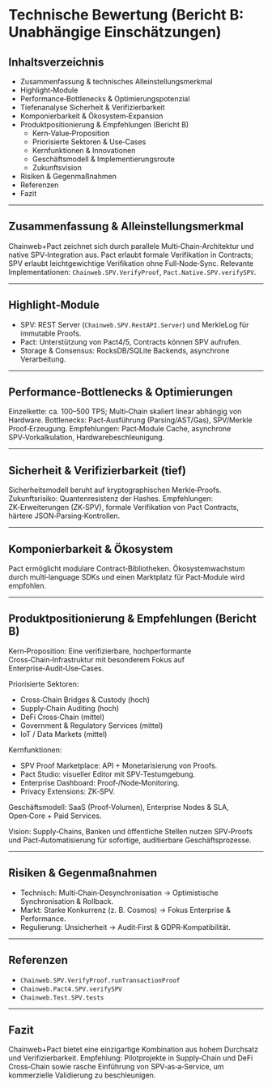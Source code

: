 # Technische Bewertung (Bericht B: Unabhängige Einschätzungen)

## Inhaltsverzeichnis
- Zusammenfassung & technisches Alleinstellungsmerkmal
- Highlight‑Module
- Performance‑Bottlenecks & Optimierungspotenzial
- Tiefenanalyse Sicherheit & Verifizierbarkeit
- Komponierbarkeit & Ökosystem‑Expansion
- Produktpositionierung & Empfehlungen (Bericht B)
  - Kern‑Value‑Proposition
  - Priorisierte Sektoren & Use‑Cases
  - Kernfunktionen & Innovationen
  - Geschäftsmodell & Implementierungsroute
  - Zukunftsvision
- Risiken & Gegenmaßnahmen
- Referenzen
- Fazit

---

## Zusammenfassung & Alleinstellungsmerkmal

Chainweb+Pact zeichnet sich durch parallele Multi‑Chain‑Architektur und native SPV‑Integration aus. Pact erlaubt formale Verifikation in Contracts; SPV erlaubt leichtgewichtige Verifikation ohne Full‑Node‑Sync. Relevante Implementationen: `Chainweb.SPV.VerifyProof`, `Pact.Native.SPV.verifySPV`.

---

## Highlight‑Module

- SPV: REST Server (`Chainweb.SPV.RestAPI.Server`) und MerkleLog für immutable Proofs.  
- Pact: Unterstützung von Pact4/5, Contracts können SPV aufrufen.  
- Storage & Consensus: RocksDB/SQLite Backends, asynchrone Verarbeitung.

---

## Performance‑Bottlenecks & Optimierungen

Einzelkette: ca. 100–500 TPS; Multi‑Chain skaliert linear abhängig von Hardware. Bottlenecks: Pact‑Ausführung (Parsing/AST/Gas), SPV/Merkle Proof‑Erzeugung. Empfehlungen: Pact‑Module Cache, asynchrone SPV‑Vorkalkulation, Hardwarebeschleunigung.

---

## Sicherheit & Verifizierbarkeit (tief)

Sicherheitsmodell beruht auf kryptographischen Merkle‑Proofs. Zukunftsrisiko: Quantenresistenz der Hashes. Empfehlungen: ZK‑Erweiterungen (ZK‑SPV), formale Verifikation von Pact Contracts, härtere JSON‑Parsing‑Kontrollen.

---

## Komponierbarkeit & Ökosystem

Pact ermöglicht modulare Contract‑Bibliotheken. Ökosystemwachstum durch multi‑language SDKs und einen Marktplatz für Pact‑Module wird empfohlen.

---

## Produktpositionierung & Empfehlungen (Bericht B)

Kern‑Proposition: Eine verifizierbare, hochperformante Cross‑Chain‑Infrastruktur mit besonderem Fokus auf Enterprise‑Audit‑Use‑Cases.

Priorisierte Sektoren:
- Cross‑Chain Bridges & Custody (hoch)  
- Supply‑Chain Auditing (hoch)  
- DeFi Cross‑Chain (mittel)  
- Government & Regulatory Services (mittel)  
- IoT / Data Markets (mittel)

Kernfunktionen:
- SPV Proof Marketplace: API + Monetarisierung von Proofs.  
- Pact Studio: visueller Editor mit SPV‑Testumgebung.  
- Enterprise Dashboard: Proof‑/Node‑Monitoring.  
- Privacy Extensions: ZK‑SPV.

Geschäftsmodell: SaaS (Proof‑Volumen), Enterprise Nodes & SLA, Open‑Core + Paid Services.

Vision: Supply‑Chains, Banken und öffentliche Stellen nutzen SPV‑Proofs und Pact‑Automatisierung für sofortige, auditierbare Geschäftsprozesse.

---

## Risiken & Gegenmaßnahmen

- Technisch: Multi‑Chain‑Desynchronisation → Optimistische Synchronisation & Rollback.  
- Markt: Starke Konkurrenz (z. B. Cosmos) → Fokus Enterprise & Performance.  
- Regulierung: Unsicherheit → Audit‑First & GDPR‑Kompatibilität.

---

## Referenzen
- `Chainweb.SPV.VerifyProof.runTransactionProof`  
- `Chainweb.Pact4.SPV.verifySPV`  
- `Chainweb.Test.SPV.tests`

---

## Fazit
Chainweb+Pact bietet eine einzigartige Kombination aus hohem Durchsatz und Verifizierbarkeit. Empfehlung: Pilotprojekte in Supply‑Chain und DeFi Cross‑Chain sowie rasche Einführung von SPV‑as‑a‑Service, um kommerzielle Validierung zu beschleunigen.
